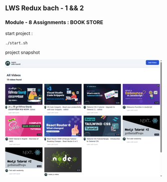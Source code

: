 ## LWS Redux bach - 1 && 2

### Module - 8 Assignments : BOOK STORE

start project :

```
./start.sh
```

project snapshot

<img src="./public/spanshot.png" >
